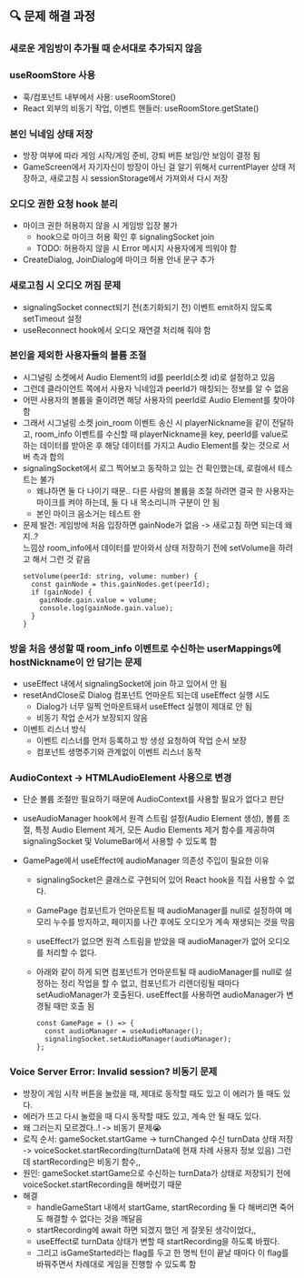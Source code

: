 ## 🔍 문제 해결 과정

### 새로운 게임방이 추가될 때 순서대로 추가되지 않음

### useRoomStore 사용

- 훅/컴포넌트 내부에서 사용: useRoomStore()
- React 외부의 비동기 작업, 이벤트 핸들러: useRoomStore.getState()

### 본인 닉네임 상태 저장

- 방장 여부에 따라 게임 시작/게임 준비, 강퇴 버튼 보임/안 보임이 결정 됨
- GameScreen에서 자기자신이 방장이 아닌 걸 알기 위해서 currentPlayer 상태 저장하고, 새로고침 시 sessionStorage에서 가져와서 다시 저장

### 오디오 권한 요청 hook 분리

- 마이크 권한 허용하지 않을 시 게임방 입장 불가
  - hook으로 마이크 허용 확인 후 signalingSocket join
  - TODO: 허용하지 않을 시 Error 메시지 사용자에게 띄워야 함
- CreateDialog, JoinDialog에 마이크 허용 안내 문구 추가

### 새로고침 시 오디오 꺼짐 문제

- signalingSocket connect되기 전(초기화되기 전) 이벤트 emit하지 않도록 setTimeout 설정
- useReconnect hook에서 오디오 재연결 처리해 줘야 함

### 본인을 제외한 사용자들의 볼륨 조절

- 시그널링 소켓에서 Audio Element의 id를 peerId(소켓 id)로 설정하고 있음
- 그런데 클라이언트 쪽에서 사용자 닉네임과 peerId가 매칭되는 정보를 알 수 없음
- 어떤 사용자의 볼륨을 줄이려면 해당 사용자의 peerId로 Audio Element를 찾아야 함
- 그래서 시그널링 소켓 join_room 이벤트 송신 시 playerNickname을 같이 전달하고, room_info 이벤트를 수신할 때 playerNickname을 key, peerId를 value로 하는 데이터를 받아온 후 해당 데이터를 가지고 Audio Element를 찾는 것으로 서버 측과 합의
- signalingSocket에서 로그 찍어보고 동작하고 있는 건 확인했는데, 로컬에서 테스트는 불가
  - 왜냐하면 둘 다 나이기 때문.. 다른 사람의 볼륨을 조절 하려면 결국 한 사용자는 마이크를 켜야 하는데, 둘 다 내 목소리니까 구분이 안 됨
  - 본인 마이크 음소거는 테스트 완
- 문제 발견: 게임방에 처음 입장하면 gainNode가 없음 -> 새로고침 하면 되는데 왜지..?  
  느낌상 room_info에서 데이터를 받아와서 상태 저장하기 전에 setVolume을 하려고 해서 그런 것 같음
  ```tsx
  setVolume(peerId: string, volume: number) {
    const gainNode = this.gainNodes.get(peerId);
    if (gainNode) {
      gainNode.gain.value = volume;
      console.log(gainNode.gain.value);
    }
  }
  ```

### 방을 처음 생성할 때 room_info 이벤트로 수신하는 userMappings에 hostNickname이 안 담기는 문제

- useEffect 내에서 signalingSocket에 join 하고 있어서 안 됨
- resetAndClose로 Dialog 컴포넌트 언마운트 되는데 useEffect 실행 시도
  - Dialog가 너무 일찍 언마운트돼서 useEffect 실행이 제대로 안 됨
  - 비동기 작업 순서가 보장되지 않음
- 이벤트 리스너 방식
  - 이벤트 리스너를 먼저 등록하고 방 생성 요청하여 작업 순서 보장
  - 컴포넌트 생명주기와 관계없이 이벤트 리스너 동작

### AudioContext -> HTMLAudioElement 사용으로 변경

- 단순 볼륨 조절만 필요하기 때문에 AudioContext를 사용할 필요가 없다고 판단
- useAudioManager hook에서 원격 스트림 설정(Audio Element 생성), 볼륨 조절, 특정 Audio Element 제거, 모든 Audio Elements 제거 함수를 제공하여 signalingSocket 및 VolumeBar에서 사용할 수 있도록 함
- GamePage에서 useEffect에 audioManager 의존성 주입이 필요한 이유

  - signalingSocket은 클래스로 구현되어 있어 React hook을 직접 사용할 수 없다.
  - GamePage 컴포넌트가 언마운트될 때 audioManager를 null로 설정하여 메모리 누수를 방지하고, 페이지를 나간 후에도 오디오가 계속 재생되는 것을 막음
  - useEffect가 없으면 원격 스트림을 받았을 때 audioManager가 없어 오디오를 처리할 수 없다.
  - 아래와 같이 하게 되면 컴포넌트가 언마운트될 때 audioManager를 null로 설정하는 정리 작업을 할 수 없고, 컴포넌트가 리렌더링될 때마다 setAudioManager가 호출된다. useEffect를 사용하면 audioManager가 변경될 때만 호출 됨

    ```tsx
    const GamePage = () => {
      const audioManager = useAudioManager();
      signalingSocket.setAudioManager(audioManager);
    };
    ```

### Voice Server Error: Invalid session? 비동기 문제

- 방장이 게임 시작 버튼을 눌렀을 때, 제대로 동작할 때도 있고 이 에러가 뜰 때도 있다.
- 에러가 뜨고 다시 눌렀을 때 다시 동작할 때도 있고, 계속 안 될 때도 있다.
- 왜 그러는지 모르겠다..! -> 비동기 문제😭
- 로직 순서: gameSocket.startGame -> turnChanged 수신 turnData 상태 저장 -> voiceSocket.startRecording(turnData에 현재 차례 사용자 정보 있음) 그런데 startRecording은 비동기 함수,,
- 원인: gameSocket.startGame으로 수신하는 turnData가 상태로 저장되기 전에 voiceSocket.startRecording을 해버렸기 때문
- 해결
  - handleGameStart 내에서 startGame, startRecording 둘 다 해버리면 죽어도 해결할 수 없다는 것을 깨달음
  - startRecording에 await 하면 되겠지 했던 게 잘못된 생각이었다,,
  - useEffect로 turnData 상태가 변할 때 startRecording을 하도록 바꿨다.
  - 그리고 isGameStarted라는 flag를 두고 한 명씩 턴이 끝날 때마다 이 flag를 바꿔주면서 차례대로 게임을 진행할 수 있도록 함
